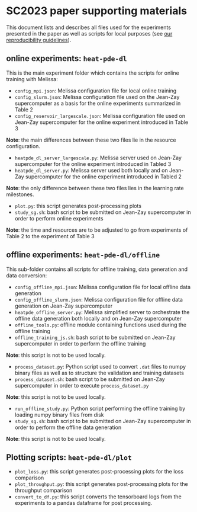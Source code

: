 # SC2023 paper supporting materials

This document lists and describes all files used for the experiments presented in the paper as well as scripts for local purposes (see [our reproducibility guidelines](https://gitlab.inria.fr/melissa/sc2023/-/blob/main/README.md)).

## online experiments: `heat-pde-dl`

This is the main experiment folder which contains the scripts for online training with Melissa:

- `config_mpi.json`: Melissa configuration file for local online training
- `config_slurm.json`: Melissa configuration file used on the Jean-Zay supercomputer as a basis for the online experiments summarized in Table 2
- `config_reservoir_largescale.json`: Melissa configuration file used on Jean-Zay supercomputer for the online experiment introduced in Table 3

**Note**: the main differences between these two files lie in the resource configuration.

- `heatpde_dl_server_largescale.py`: Melissa server used on Jean-Zay supercomputer for the online experiment introduced in Tabled 3
- `heatpde_dl_server.py`: Melissa server used both locally and on Jean-Zay supercomputer for the online experiment introduced in Tabled 2

**Note**: the only difference between these two files lies in the learning rate milestones.

- `plot.py`: this script generates post-processing plots
- `study_sg.sh`: bash script to be submitted on Jean-Zay supercomputer in order to perform online experiments

**Note**: the time and resources are to be adjusted to go from experiments of Table 2 to the experiment of Table 3

## offline experiments: `heat-pde-dl/offline`

This sub-folder contains all scripts for offline training, data generation and data conversion:

- `config_offline_mpi.json`: Melissa configuration file for local offline data generation
- `config_offline_slurm.json`: Melissa configuration file for offline data generation on Jean-Zay supercomputer
- `heatpde_offline_server.py`: Melissa simplified server to orchestrate the offline data generation both locally and on Jean-Zay supercomputer
- `offline_tools.py`: offline module containing functions used during the offline training
- `offline_training_js.sh`: bash script to be submitted on Jean-Zay supercomputer in order to perform the offline training

**Note**: this script is not to be used locally. 

- `process_dataset.py`: Python script used to convert `.dat` files to numpy binary files as well as to structure the validation and training datasets
- `process_dataset.sh`: bash script to be submitted on Jean-Zay supercomputer in order to execute `process_dataset.py`

**Note**: this script is not to be used locally. 

- `run_offline_study.py`: Python script performing the offline training by loading numpy binary files from disk
- `study_sg.sh`: bash script to be submitted on Jean-Zay supercomputer in order to perform the offline data generation

**Note**: this script is not to be used locally.

## Plotting scripts: `heat-pde-dl/plot`

- `plot_loss.py`: this script generates post-processing plots for the loss comparison
- `plot_throughput.py`: this script generates post-processing plots for the throughput comparison
- `convert_to_df.py`: this script converts the tensorboard logs from the experiments to a pandas dataframe for post processing.

